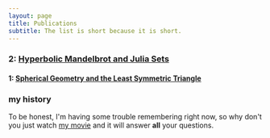 ```yaml
---
layout: page
title: Publications
subtitle: The list is short because it is short.
---
```



### 2: [Hyperbolic Mandelbrot and Julia Sets](http://en.wikipedia.org/wiki/The_Princess_Bride_%28film%29)


#### 1: [Spherical Geometry and the Least Symmetric Triangle](http://en.wikipedia.org/wiki/The_Princess_Bride_%28film%29)


### my history

To be honest, I'm having some trouble remembering right now, so why don't you just watch [my movie](http://en.wikipedia.org/wiki/The_Princess_Bride_%28film%29) and it will answer **all** your questions.

